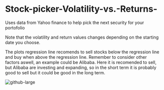 # Stock-picker-Volatility-vs.-Returns-
Uses data from Yahoo finance to help pick the next security for your portofolio

Note that the volatility and return values changes depending on the starting date you choose.

The plots regression line recomends to sell stocks below the regression line and buy when above the regression line. 
Remember to consider other factors aswell, an example could be Alibaba. Here it is recomended to sell, but Alibaba are investing and expanding, so in the short term it is probably good to sell but it could be good in the long term.

![github-large](https://github.com/christoffer31/NasDaq-100-prediction-model/blob/master/Volatility%20vs%20returns.PNG)
